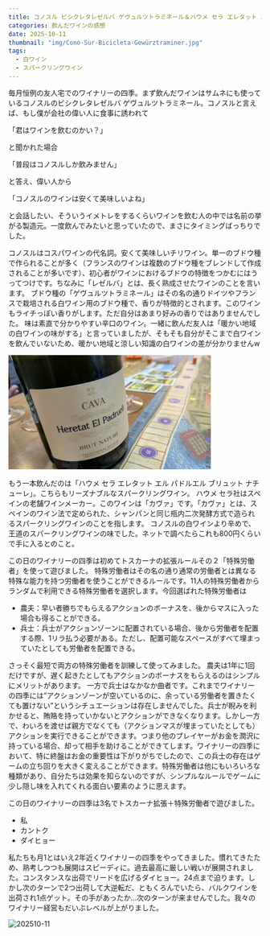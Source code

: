 ```yaml
---
title: コノスル ビシクレタレゼルバ ゲヴュルツトラミネール＆ハウメ セラ エレタット エル パドルエル ブリュット ナチューレ
categories: 飲んだワインの感想
date: 2025-10-11
thumbnail: "img/Cono-Sur-Bicicleta-Gewürztraminer.jpg"
tags:
  - 白ワイン
  - スパークリングワイン
---
```


毎月恒例の友人宅でのワイナリーの四季。まず飲んだワインはサムネにも使っているコノスルのビシクレタレゼルバ ゲヴュルツトラミネール。コノスルと言えば、もし僕が会社の偉い人に食事に誘われて

「君はワインを飲むのかい？」

と聞かれた場合

「普段はコノスルしか飲みません」

と答え、偉い人から

「コノスルのワインは安くて美味しいよね」

と会話したい、そういうイメトレをするくらいワインを飲む人の中では名前の挙がる製造元。一度飲んでみたいと思っていたので、まさにタイミングばっちりでした。

コノスルはコスパワインの代名詞。安くて美味しいチリワイン。単一のブドウ種で作られることが多く（フランスのワインは複数のブドウ種をブレンドして作成されることが多いです）、初心者がワインにおけるブドウの特徴をつかむにはうってつけです。ちなみに「レゼルバ」とは、長く熟成させたワインのことを言います。
ブドウ種の「ゲヴュルツトラミネール」はその名の通りドイツやフランスで栽培される白ワイン用のブドウ種で、香りが特徴的とされます。このワインもライチっぽい香りがします。ただ自分はあまり好みの香りではありませんでした。
味は素直で分かりやすい辛口のワイン。一緒に飲んだ友人は「暖かい地域の白ワインの味がする」と言っていましたが、そもそも自分がそこまで白ワインを飲んでいないため、暖かい地域と涼しい知識の白ワインの差が分かりませんw

![ハウメ セラ エレタット エル パドルエル ブリュット ナチューレ](../../../static/img/jaume-serra-heretat-el-padruell-cava-brut-nature.jpg)

もう一本飲んだのは「ハウメ セラ エレタット エル パドルエル ブリュット ナチューレ」。こちらもリーズナブルなスパークリングワイン。
ハウメ セラ社はスペインの老舗ワインメーカー。このワインは「カヴァ」です。「カヴァ」とは、スペインのワイン法で定められた、シャンパンと同じ瓶内二次発酵方式で造られるスパークリングワインのことを指します。
コノスルの白ワインより辛めで、王道のスパークリングワインの味でした。ネットで調べたらこれも800円くらいで手に入るとのこと。

この日のワイナリーの四季は初めてトスカーナの拡張ルールその２「特殊労働者」を使って遊びました。
特殊労働者はその名の通り通常の労働者とは異なる特殊な能力を持つ労働者を使うことができるルールです。11人の特殊労働者からランダムで利用できる特殊労働者を選択します。今回選ばれた特殊労働者は

- 農夫：早い者勝ちでもらえるアクションのボーナスを、後からマスに入った場合も得ることができる。
- 兵士：兵士がアクションゾーンに配置されている場合、後から労働者を配置する際、1リラ払う必要がある。ただし、配置可能なスペースがすべて埋まっていたとしても労働者を配置できる。

さっそく最短で両方の特殊労働者を訓練して使ってみました。
農夫は1年に1回だけですが、遅く起きたとしてもアクションのボーナスをもらえるのはシンプルにメリットがあります。
一方で兵士はなかなか曲者です。これまでワイナリーの四季には”アクションゾーンが空いているのに、余っている労働者を置きたくても置けない”というシチュエーションは存在しませんでした。兵士が睨みを利かせると、賄賂を持っていかないとアクションができなくなります。しかし一方で、わいろを渡せば親方でなくても（アクションマスが埋まっていたとしても）アクションを実行できることができます。つまり他のプレイヤーがお金を潤沢に持っている場合、却って相手を助けることができてします。ワイナリーの四季において、特に終盤はお金の重要性は下がりがちでしたので、この兵士の存在はゲームの立ち回りを大きく変えることができます。特殊労働者は他にもいろいろな種類があり、自分たちは効果を知らないのですが、シンプルなルールでゲームに少し隠し味を入れてくれる面白い要素のように思えます。

この日のワイナリーの四季は3名でトスカーナ拡張＋特殊労働者で遊びました。

- 私
- カントク
- ダイヒョー

私たちも月1とはいえ2年近くワイナリーの四季をやってきました。慣れてきたため、熟考しつつも展開はスピーディに。過去最高に厳しい戦いが展開されました。コンスタンスな出荷でリードを広げるダイヒョー。24点まで迫ります。しかし次のターンで2つ出荷して大逆転だ、ともくろんでいたら、バルクワインを出荷され1点ゲット。その手があったか…次のターンが来ませんでした。我々のワイナリー経営もだいぶレベルが上がりました。

![202510-11](/img/2025-10-11.jpg)